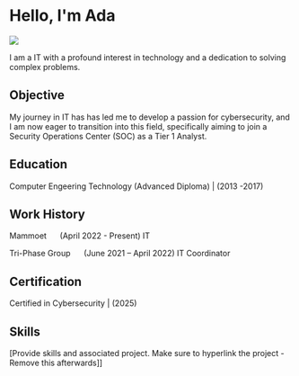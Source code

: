 # Hello, I'm Ada
<a href="https://www.linkedin.com/in/ada-amadasun/"><img src="https://img.shields.io/badge/-LinkedIn-0072b1?&style=for-the-badge&logo=linkedin&logoColor=white" /></a>

I am a IT  with a profound interest in technology and a dedication to solving complex problems.

## Objective
My journey in IT has has led me to develop a passion for cybersecurity, and I am now eager to transition into this field, specifically aiming to join a Security Operations Center (SOC) as a Tier 1 Analyst.

## Education
Computer Engeering Technology (Advanced Diploma) | (2013 -2017)

## Work History
Mammoet &nbsp;&nbsp;&nbsp;&nbsp; (April 2022 - Present)
IT

Tri-Phase Group &nbsp;&nbsp;&nbsp;&nbsp; (June 2021 – April  2022) 
IT Coordinator

## Certification
Certified in Cybersecurity | (2025) 

## Skills
[Provide skills and associated project. Make sure to hyperlink the project - Remove this afterwards]]
